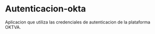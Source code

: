 # Autenticacion-okta

Aplicacion que utiliza las credenciales de autenticacion de la plataforma OKTVA.
